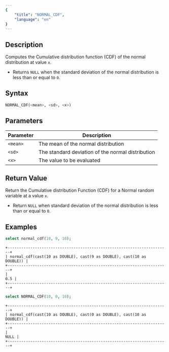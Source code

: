```yaml
---
{
    "title": "NORMAL_CDF",
    "language": "en"
}
---
```


## Description

Computes the Cumulative distribution function (CDF) of the normal distribution at value `x`.

- Returns `NULL` when the standard deviation of the normal distribution is less than or equal to `0`.

## Syntax

```sql
NORMAL_CDF(<mean>, <sd>, <x>)
```

## Parameters  

| Parameter | Description |
| -- | -- |
| `<mean>` | The mean of the normal distribution |
| `<sd>` | The standard deviation of the normal distribution |
| `<x>` | The value to be evaluated |

## Return Value

Return the Cumulative distribution Function (CDF) for a Normal random variable at a value `x`.

- Return `NULL` when standard deviation of the normal distribution is less than or equal to `0`.

## Examples

```sql
select normal_cdf(10, 9, 10);
```

```text
+-----------------------------------------------------------------------+
| normal_cdf(cast(10 as DOUBLE), cast(9 as DOUBLE), cast(10 as DOUBLE)) |
+-----------------------------------------------------------------------+
|                                                                   0.5 |
+-----------------------------------------------------------------------+
```

```sql
select NORMAL_CDF(10, 0, 10);
```

```text
+-----------------------------------------------------------------------+
| normal_cdf(cast(10 as DOUBLE), cast(0 as DOUBLE), cast(10 as DOUBLE)) |
+-----------------------------------------------------------------------+
|                                                                  NULL |
+-----------------------------------------------------------------------+
```
